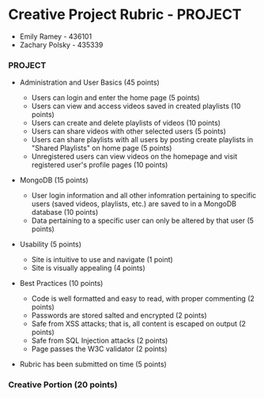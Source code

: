 # Creative Project Rubric - PROJECT
-   Emily Ramey - 436101
-   Zachary Polsky - 435339

### PROJECT
*  Administration and User Basics (45 points)
    * Users can login and enter the home page (5 points)
    * Users can view and access videos saved in created playlists (10 points)
    * Users can create and delete playlists of videos (10 points)
    * Users can share videos with other selected users (5 points)
    * Users can share playlists with all users by posting create playlists in "Shared Playlists"
    on home page (5 points)
    * Unregistered users can view videos on the homepage and visit registered user's profile pages (10 points)

*  MongoDB (15 points)
    * User login information and all other infomration pertaining to specific users (saved videos, 
    playlists, etc.) are saved to in a MongoDB database (10 points)
    * Data pertaining to a specific user can only be altered by that user (5 points)

*  Usability (5 points) 
	* Site is intuitive to use and navigate (1 point)
	* Site is visually appealing (4 points)

*  Best Practices (10 points)
	* Code is well formatted and easy to read, with proper commenting (2 points)
	* Passwords are stored salted and encrypted (2 points)
	* Safe from XSS attacks; that is, all content is escaped on output (2 points)
	* Safe from SQL Injection attacks (2 points)
	* Page passes the W3C validator (2 points)

*  Rubric has been submitted on time (5 points)

### Creative Portion (20 points)